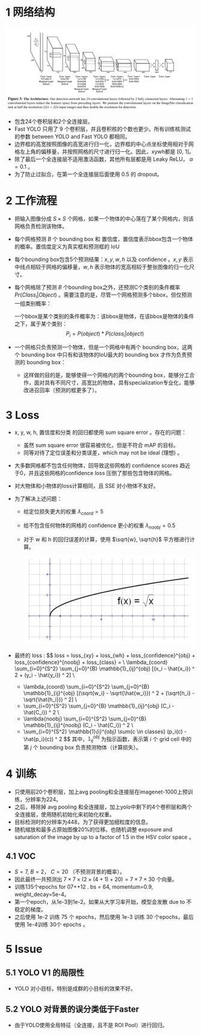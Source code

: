 # 1 网络结构

![image-20220714202713826](imgs/image-20220714202713826.png)

+ 包含24个卷积层和2个全连接层。
+ Fast YOLO 只用了 9 个卷积层，并且卷积核的个数也更少。所有训练核测试的参数 between YOLO and Fast YOLO 都相同。
+ 边界框的高宽按照图像的高宽进行归一化，边界框的中心点坐标使用相对于网格左上角的偏移量，并按照网格的尺寸进行归一化。因此，xywh都是 [0, 1]。
+ 除了最后一个全连接层不适用激活函数，其他所有层都是用 Leaky ReLU， $\alpha = 0.1$ 。
+ 为了防止过拟合，在第一个全连接层后面使用 0.5 的 dropout。



# 2 工作流程

+ 把输入图像分成 $S \times S$ 个网格，如果一个物体的中心落在了某个网格内，则该网格负责检测该物体。

+ 每个网格预测 $B$ 个 bounding box 和 置信度，置信度表示bbox包含一个物体的概率。置信度定义为真实框和预测框的 IoU

+ 每个bounding box包含5个预测结果：$x,y,w,h$ 以及 confidence 。$x, y$ 表示中线点相较于网格的偏移量，$w, h$ 表示物体的宽高相较于整张图像的归一化尺寸。

+ 每个网格除了预测 $B$ 个bounding box之外，还预测C个类别的条件概率 $Pr(Class_i | Object)$ 。需要注意的是，尽管一个网格预测多个bbox，但仅预测一组类别概率：

  一个bbox是某个类别的条件概率为：该bbox是物体，在该bbox是物体的条件之下，属于某个类别：
  $$
  P_i = P(object) * P(class_i | object)
  $$

+ 一个网格只负责预测一个物体，但是一个网格中有两个 bounding box，这两个 bounding box 中只有和该物体的IoU最大的 bounding box 才作为负责预测的 bounding box：
  + 这样做的目的是，能够使得一个网格内的两个bounding box，能够分工合作，面对具有不同尺寸，高宽比的物体，具有specialization专业化，能够改进召回率（预测的框更多了）。

# 3 Loss

+ x, y, w, h, 置信度和分类 的回归都使用 sum square error 。存在的问题：

  + 虽然 sum square error 很容易被优化，但是不符合 mAP 的目标。
  + 同等对待了定位误差和分类误差，which may not be ideal (理想) 。

+ 大多数网格都不包含任何物体，回导致这些网格的 confidence scores 趋近于0，并且这些网格的confidence loss 压倒了那些包含物体的网格。

+ 对大物体和小物体的loss计算相同，且 SSE 对小物体不友好。

+ 为了解决上述问题：

  + 给定位损失更大的权重 $\lambda_{coord} = 5$

  + 给不包含任何物体的网格的 confidence 更小的权重 $\lambda_{noobj} = 0.5$ 

  + 对于 w 和 h 的回归误差的计算，使用 $\sqrt{w}, \sqrt{h}$ 平方根进行计算。

    ![image-20220714204432452](imgs/image-20220714204432452.png)

+ 最终的 loss :
  $$
  loss = loss_{xy} + loss_{wh} + loss_{confidence}^{obj} + loss_{confidence}^{noobj} + loss_{class} = \\
  \lambda_{coord} \sum_{i=0}^{S^2} \sum_{j=0}^{B} \mathbb{1}_{ij}^{obj} [(x_i - \hat{x_i}) ^ 2 + (y_i - \hat{y_i}) ^ 2] \\
  + \lambda_{coord} \sum_{i=0}^{S^2} \sum_{j=0}^{B} \mathbb{1}_{ij}^{obj} [(\sqrt{w_i} - \sqrt{\hat{w_i}}) ^ 2 + (\sqrt{h_i} - \sqrt{\hat{h_i}}) ^ 2] \\
  + \sum_{i=0}^{S^2} \sum_{j=0}^{B} \mathbb{1}_{ij}^{obj} (C_i - \hat{C_i}) ^ 2 \\
  + \lambda{noobj} \sum_{i=0}^{S^2} \sum_{j=0}^{B} \mathbb{1}_{ij}^{noobj} (C_i - \hat{C_i}) ^ 2 \\
  + \sum_{i=0}^{S^2} \mathbb{1}_{i}^{obj} \sum_{c \in classes} (p_i(c) - \hat{p_i}(c)) ^ 2
  $$
  其中，$\mathbb{1}_{ij}^{obj}$ 为指示函数，表示第 $i$ 个 grid cell 中的第 $j$ 个 bounding box 负责预测物体（计算损失）。 



# 4 训练

+ 只使用前20个卷积层，加上avg pooling和全连接层在imagenet-1000上预训练，分辨率为224。
+ 之后，移除掉 avg pooling 和全连接层，加上yolo中剩下的4个卷积层和两个全连接层，使用随机初始化来初始化权重。
+ 目标检测时的分辨率为448，为了获得更加细粒度的信息。
+ 随机缩放和最多占原始图像20%的位移。也随机调整 exposure and saturation of the image by up to a factor of 1.5 in the HSV color space 。

## 4.1 VOC

+ $S = 7$, $B = 2$， $C = 20$ （不预测背景的概率）。
+ 因此最终一共预测出 $7 \times 7 \times (2 \times (4 + 1) + 20) = 7 \times 7 \times 30$ 个向量。
+ 训练135个epochs for 07++12 . bs = 64, momentum=0.9, weight_decay=5e-4。
+ 第一个epoch，从1e-3到1e-2。如果从大学习率开始，模型会发散 due to 不稳定的梯度。
+ 之后使用 1e-2 训练 75 个 epochs，然后使用 1e-3 训练 30 个epochs，最后使用 1e-4训练 30个 epochs 。



# 5 Issue
## 5.1 YOLO V1 的局限性

+ YOLO 对小目标，特别是成群的小目标的效果不好。

## 5.2 YOLO 对背景的误分类低于Faster

+ 由于YOLO使用全局特征（全连接，且不是 ROI Pool）进行回归。
